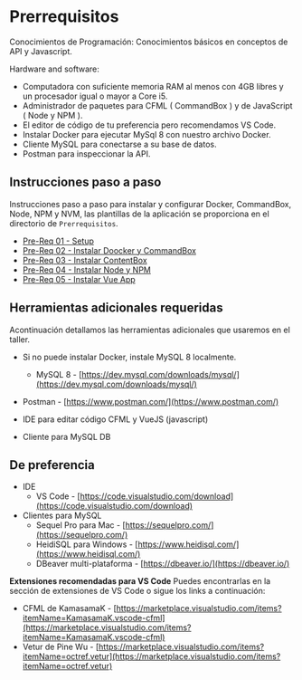 # Prerrequisitos

Conocimientos de Programación: Conocimientos básicos en conceptos de API y Javascript.

Hardware and software: 
* Computadora con suficiente memoria RAM al menos con 4GB libres y un procesador igual o mayor a Core i5.
* Administrador de paquetes para CFML ( CommandBox ) y de JavaScript ( Node y NPM ).
* El editor de código de tu preferencia pero recomendamos VS Code. 
* Instalar Docker para ejecutar MySql 8 con nuestro archivo Docker.
* Cliente MySQL para conectarse a su base de datos.
* Postman para inspeccionar la API.

## Instrucciones paso a paso

Instrucciones paso a paso para instalar y configurar Docker, CommandBox, Node, NPM y NVM, las plantillas de la aplicación se proporciona en el directorio de `Prerrequisitos`.

- [Pre-Req 01 - Setup](prerrequisitos/Prereq-01-Setup.md)
- [Pre-Req 02 - Instalar Doocker y CommandBox](prerrequisitos/Prereq-02-Docker-and-CommandBox.md)
- [Pre-Req 03 - Instalar ContentBox](prerrequisitos/Prereq-03-ContentBox.md)
- [Pre-Req 04 - Instalar Node y NPM](prerrequisitos/Prereq-04-Node-and-NPM.md)
- [Pre-Req 05 - Instalar Vue App](prerrequisitos/Prereq-05-Vue-App.md)

## Herramientas adicionales requeridas

Acontinuación detallamos las herramientas adicionales que usaremos en el taller.

- Si no puede instalar Docker, instale MySQL 8 localmente.
  - MySQL 8 - [https://dev.mysql.com/downloads/mysql/](https://dev.mysql.com/downloads/mysql/) 
  
- Postman - [https://www.postman.com/](https://www.postman.com/)
- IDE para editar código CFML y VueJS (javascript)
- Cliente para MySQL DB

## De preferencia

- IDE
  - VS Code - [https://code.visualstudio.com/download](https://code.visualstudio.com/download)
- Clientes para MySQL
  - Sequel Pro para Mac - [https://sequelpro.com/](https://sequelpro.com/)
  - HeidiSQL para Windows - [https://www.heidisql.com/](https://www.heidisql.com/)
  - DBeaver multi-plataforma - [https://dbeaver.io/](https://dbeaver.io/)

**Extensiones recomendadas para VS Code**
Puedes encontrarlas en la sección de extensiones de VS Code o sigue los links a continuación:

- CFML de KamasamaK - [https://marketplace.visualstudio.com/items?itemName=KamasamaK.vscode-cfml](https://marketplace.visualstudio.com/items?itemName=KamasamaK.vscode-cfml)
- Vetur de Pine Wu - [https://marketplace.visualstudio.com/items?itemName=octref.vetur](https://marketplace.visualstudio.com/items?itemName=octref.vetur)